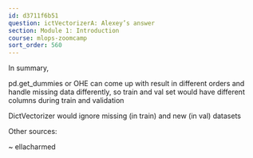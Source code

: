 ```yaml
---
id: d3711f6b51
question: ictVectorizerA: Alexey’s answer
section: Module 1: Introduction
course: mlops-zoomcamp
sort_order: 560
---
```


In summary,

pd.get_dummies or OHE can come up with result in different orders and handle missing data differently, so train and val set would have different columns during train and validation

DictVectorizer would ignore missing (in train) and new (in val) datasets

Other sources:

~ ellacharmed


